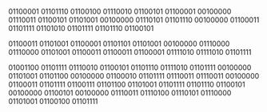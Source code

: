 01100001 01101110 01100100 01110010 01100101 01100001 00100000 01110011 01100101 01101001 00100000 01110101 01101110 00100000 01100011 01101111 01101010 01101111 01101110 01100101



01100011 01101001 01100001 01101101 01101001 00100000 01110000 01110000 01101001 01100011 01100011 01100001 01111010 01111010 01101111




01001100 01101111 01110010 01100101 01101110 01111010 01101111 00100000 01101001 01101100 00100000 01100010 01101111 01110011 01110011 00100000 01100011 01101111 01100111 01101100 01101001 01101111 01101110 01100101 00100000 01100101 00100000 01110011 01110100 01110101 01110000 01101001 01100100 01101111
